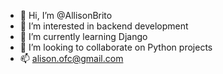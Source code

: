 - 👋 Hi, I’m @AllisonBrito
- 👀 I’m interested in backend development
- 🌱 I’m currently learning Django
- 💞️ I’m looking to collaborate on Python projects
- 📫 alison.ofc@gmail.com

<!---
AllisonBrito/AllisonBrito is a ✨ special ✨ repository because its `README.md` (this file) appears on your GitHub profile.
You can click the Preview link to take a look at your changes.
--->
